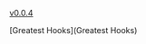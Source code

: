 [v0.0.4](https://github.com/littleflute/Dr.-Hook/edit/master/README.md)

[Greatest Hooks](Greatest Hooks)
